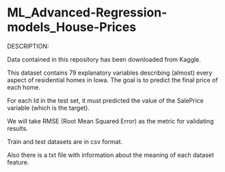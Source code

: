 # ML_Advanced-Regression-models_House-Prices

DESCRIPTION:

Data contained in this repository has been downloaded from Kaggle.

This dataset contains 79 explanatory variables describing (almost) every aspect of residential homes in Iowa. The goal is to predict the final price of each home.

For each Id in the test set, it must predicted the value of the SalePrice variable (which is the target).

We will take RMSE (Root Mean Squared Error) as the metric for validating results. 

Train and test datasets are in csv format.

Also there is a txt file with information about the meaning of each dataset feature.
